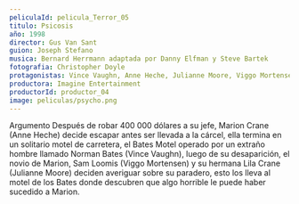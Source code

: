 ```yaml
---
peliculaId: pelicula_Terror_05
titulo: Psicosis
año: 1998
director: Gus Van Sant
guion: Joseph Stefano
musica: Bernard Herrmann adaptada por Danny Elfman y Steve Bartek
fotografia: Christopher Doyle
protagonistas: Vince Vaughn, Anne Heche, Julianne Moore, Viggo Mortensen, William H. Macy
productora: Imagine Entertainment
productorId: productor_04
image: peliculas/psycho.png
---
```


Argumento
Después de robar 400 000 dólares a su jefe, Marion Crane (Anne Heche) decide escapar antes ser llevada a la cárcel, ella termina en un solitario motel de carretera, el Bates Motel operado por un extraño hombre llamado Norman Bates (Vince Vaughn), luego de su desaparición, el novio de Marion, Sam Loomis (Viggo Mortensen) y su hermana Lila Crane (Julianne Moore) deciden averiguar sobre su paradero, esto los lleva al motel de los Bates donde descubren que algo horrible le puede haber sucedido a Marion.
